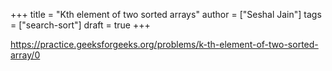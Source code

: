 +++
title = "Kth element of two sorted arrays"
author = ["Seshal Jain"]
tags = ["search-sort"]
draft = true
+++

<https://practice.geeksforgeeks.org/problems/k-th-element-of-two-sorted-array/0>

